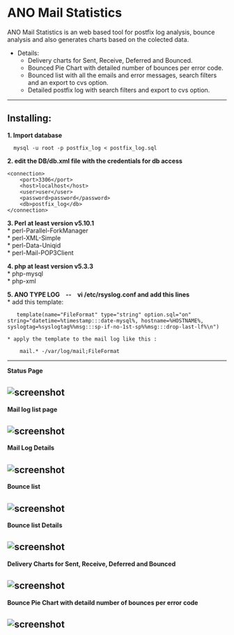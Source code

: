 # ANO Mail Statistics

  ANO Mail Statistics is an web based tool for postfix log analysis, bounce analysis and also generates charts based on the colected data.  

 * Details:  
   * Delivery charts for Sent, Receive, Deferred and Bounced.  
   * Bounced Pie Chart with detailed number of bounces per error code.  
   * Bounced list with all the emails and error messages, search filters and an export to cvs option.  
   * Detailed postfix log with search filters and export to cvs option.  
 -----------  
 
 Installing:
-----------

**1. Import database**  

```
  mysql -u root -p postfix_log < postfix_log.sql
```
  
**2. edit the DB/db.xml file with the credentials for db access**  
  
```
<connection>
	<port>3306</port>
	<host>localhost</host>
	<user>user</user>
	<password>password</password>
	<db>postfix_log</db>
</connection>
```
  
**3. Perl at least version v5.10.1**  
	* perl-Parallel-ForkManager  
	* perl-XML-Simple  
	* perl-Data-Uniqid  
	* perl-Mail-POP3Client  
  
**4. php at least version v5.3.3**  
	* php-mysql   
	* php-xml  
	
**5. ANO TYPE LOG &ensp; -- &ensp; vi /etc/rsyslog.conf and add this lines**  
	* add this template:  

```
   template(name="FileFormat" type="string" option.sql="on" string="datetime=%timestamp:::date-mysql%, hostname=%HOSTNAME%, syslogtag=%syslogtag%%msg:::sp-if-no-1st-sp%%msg:::drop-last-lf%\n")
```  


	* apply the template to the mail log like this :  
  
	
```
    mail.* -/var/log/mail;FileFormat
```
-----------

**Status Page**  
  
![screenshot](https://user-images.githubusercontent.com/17200386/31162925-8ba94556-a8e8-11e7-896d-dfef48812666.png)  
-----------

**Mail log list page**  
  
![screenshot](https://user-images.githubusercontent.com/17200386/31162924-8ba5acac-a8e8-11e7-82c9-69d24106a116.png)  
-----------

**Mail Log Details**  
  
![screenshot](https://user-images.githubusercontent.com/17200386/31162923-8ba5c1b0-a8e8-11e7-848c-374afaf81ee4.png)  
-----------

**Bounce list**
  
![screenshot](https://user-images.githubusercontent.com/17200386/31162921-8ba4168a-a8e8-11e7-888f-fe54e5021363.png)  
-----------

**Bounce list Details**
  
![screenshot](https://user-images.githubusercontent.com/17200386/31162922-8ba43840-a8e8-11e7-9226-c7c771882b51.png)  
-----------

**Delivery Charts for Sent, Receive, Deferred and Bounced**
  
![screenshot](https://user-images.githubusercontent.com/17200386/31162954-bc9e4b52-a8e8-11e7-8f58-c2ce7b80bbee.png)  
-----------

**Bounce Pie Chart with detaild number of bounces per error code**
  
![screenshot](https://user-images.githubusercontent.com/17200386/31162956-bcaf636a-a8e8-11e7-98d6-16aa99633402.png)
-----------  
